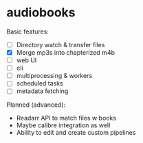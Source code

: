 # audiobooks

Basic features:

* [ ] Directory watch & transfer files
* [x] Merge mp3s into chapterized m4b
* [ ] web UI
* [ ] cli
* [ ] multiprocessing & workers
* [ ] scheduled tasks
* [ ] metadata fetching

Planned (advanced):
* Readarr API to match files w books
* Maybe calibre integration as well
* Ability to edit and create custom pipelines